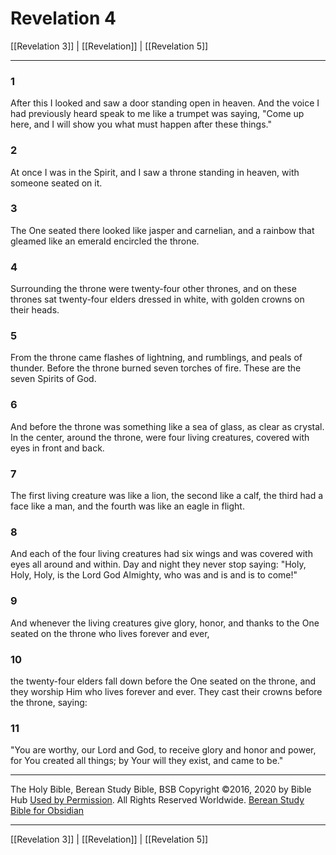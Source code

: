 # Revelation 4

[[Revelation 3]] | [[Revelation]] | [[Revelation 5]]

---

### 1
After this I looked and saw a door standing open in heaven. And the voice I had previously heard speak to me like a trumpet was saying, "Come up here, and I will show you what must happen after these things."

### 2
At once I was in the Spirit, and I saw a throne standing in heaven, with someone seated on it.

### 3
The One seated there looked like jasper and carnelian, and a rainbow that gleamed like an emerald encircled the throne.

### 4
Surrounding the throne were twenty-four other thrones, and on these thrones sat twenty-four elders dressed in white, with golden crowns on their heads.

### 5
From the throne came flashes of lightning, and rumblings, and peals of thunder. Before the throne burned seven torches of fire. These are the seven Spirits of God.

### 6
And before the throne was something like a sea of glass, as clear as crystal. In the center, around the throne, were four living creatures, covered with eyes in front and back.

### 7
The first living creature was like a lion, the second like a calf, the third had a face like a man, and the fourth was like an eagle in flight.

### 8
And each of the four living creatures had six wings and was covered with eyes all around and within. Day and night they never stop saying: "Holy, Holy, Holy, is the Lord God Almighty, who was and is and is to come!"

### 9
And whenever the living creatures give glory, honor, and thanks to the One seated on the throne who lives forever and ever,

### 10
the twenty-four elders fall down before the One seated on the throne, and they worship Him who lives forever and ever. They cast their crowns before the throne, saying:

### 11
"You are worthy, our Lord and God, to receive glory and honor and power, for You created all things; by Your will they exist, and came to be."

---

The Holy Bible, Berean Study Bible, BSB
Copyright ©2016, 2020 by Bible Hub
[Used by Permission](https://berean.bible/terms.htm). All Rights Reserved Worldwide.
[Berean Study Bible for Obsidian](https://github.com/gapmiss/berean-study-bible-for-obsidian)

---

[[Revelation 3]] | [[Revelation]] | [[Revelation 5]]

